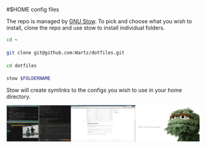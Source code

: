 #$HOME config files

The repo is managed by [GNU Stow](http://www.gnu.org/software/stow/). To pick and choose what you wish to install, clone the repo and use stow to install individual folders.

```bash
cd ~

git clone git@github.com:Wartz/dotfiles.git

cd dotfiles

stow $FOLDERNAME 
```

Stow will create symlinks to the configs you wish to use in your home directory.

![Alt text](2015-01-21-05:15:39.png "Shot taken Jan 21 2015")
